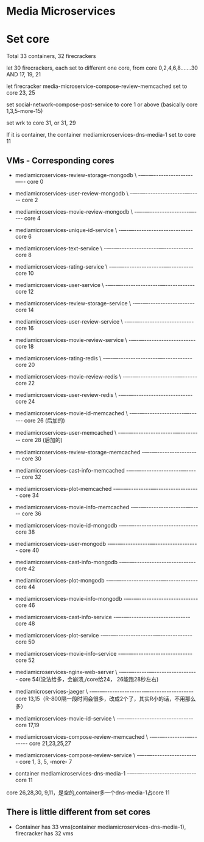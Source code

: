# Media Microservices
# Set core
Total 33 containers, 32 firecrackers

let 30 firecrackers, each set to different one core, from core 0,2,4,6,8…….30 AND 17, 19, 21

let firecracker media-microservice-compose-review-memcached set to core 23, 25

set social-network-compose-post-service to core 1 or above (basically core 1,3,5-more-15)

set wrk to core 31, or 31, 29

If it is container, the container mediamicroservices-dns-media-1 set to core 11

## VMs - Corresponding cores
* mediamicroservices-review-storage-mongodb \ -—-—----------------—-- core 0
* mediamicroservices-user-review-mongodb \ -—-—----------------—----- core 2
* mediamicroservices-movie-review-mongodb \ -—-—----------------—---- core 4
* mediamicroservices-unique-id-service \ -—-—------------------------ core 6
* mediamicroservices-text-service \ -—-—----------------—------------ core 8
* mediamicroservices-rating-service \ -—-—----------------—---------- core 10
* mediamicroservices-user-service \ -—-—----------------—------------ core 12
* mediamicroservices-review-storage-service \ -—-—------------------- core 14
* mediamicroservices-user-review-service \ -—-—---------------------- core 16
* mediamicroservices-movie-review-service \ -—-—--------------------- core 18

* mediamicroservices-rating-redis \ -—-—----------------—------------ core 20
* mediamicroservices-movie-review-redis \ -—-—----------------—------ core 22
* mediamicroservices-user-review-redis \ -—-—------------------------ core 24

* mediamicroservices-movie-id-memcached \ -—-—----------------—------ core 26 (后加的)
* mediamicroservices-user-memcached \ -—-—-----------------—--------- core 28 (后加的)
* mediamicroservices-review-storage-memcached  -—-—------------------ core 30
* mediamicroservices-cast-info-memcached  -—-—----------------—------ core 32
* mediamicroservices-plot-memcached  -—-—---------—------------------ core 34
* mediamicroservices-movie-info-memcached  -—-—----------------—----- core 36
* mediamicroservices-movie-id-mongodb  -—-—-------------------------- core 38
* mediamicroservices-user-mongodb  -—-—-----------—------------------ core 40
* mediamicroservices-cast-info-mongodb  -—-—------------------------- core 42
* mediamicroservices-plot-mongodb  -—-—----------------—------------- core 44
* mediamicroservices-movie-info-mongodb  -—-—------------------------ core 46
* mediamicroservices-cast-info-service  -—-—------------------------- core 48
* mediamicroservices-plot-service  -—-—----------------—------------- core 50
* mediamicroservices-movie-info-service  -—-—------------------------ core 52

* mediamicroservices-nginx-web-server \ -—-—------—------------------ core 54(没法给多，会崩溃,/core给24， 26能跑28秒左右)

* mediamicroservices-jaeger \ -—-—----------------—------------------ core 13,15（R-800隔一段时间会很多，改成2个了，其实R小的话，不用那么多）
* mediamicroservices-movie-id-service \ -—-—------------------------- core 17,19

* mediamicroservices-compose-review-memcached \ -—-—---------—------- core 21,23,25,27
* mediamicroservices-compose-review-service \ -—-—------------------- core 1, 3, 5, -more- 7

* container mediamicroservices-dns-media-1 -—-—---------------------- core 11

core 26,28,30, 9,11，是空的,container多一个dns-media-1占core 11

## There is little different from set cores
- Container has 33 vms(container mediamicroservices-dns-media-1), firecracker has 32 vms
